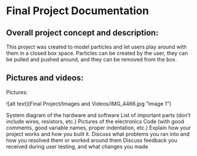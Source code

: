 # **Final Project Documentation**

## **Overall project concept and description**:
This project was created to model particles and let users play around with them in a closed box space. Particles can be created by
the user, they can be pulled and pushed around, and they can be removed from the box. 

## **Pictures and videos:**
Pictures:

![alt text](Final Project/Images and Videos/IMG_4466.jpg "Image 1")

System diagram of the hardware and software
List of important parts (don’t include wires, resistors, etc.)
Pictures of the electronics
 Code (with good comments, good variable names, proper indentation, etc.)
Explain how your project works and how you built it.
Discuss what problems you ran into and how you resolved them or worked
around them
Discuss feedback you received during user testing, and what changes you made
